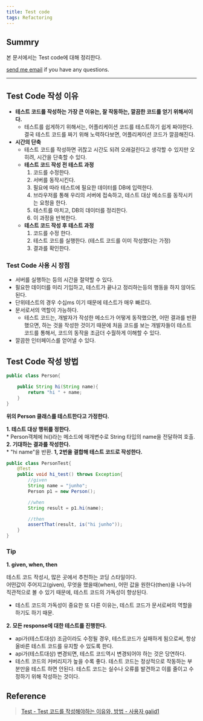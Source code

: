 ```yaml
---
title: Test code
tags: Refactoring
---
```


## Summry

본 문서에서는 Test code에 대해 정리한다.  

[send me email](mailto:jewel7492@gmail.com) if you have any questions.

<!--more-->

---

## Test Code 작성 이유

* **테스트 코드를 작성하는 가장 큰 이유는, 잘 작동하는, 깔끔한 코드를 얻기 위해서이다.**  
    * 테스트를 쉽게하기 위해서는, 어플리케이션 코드를 테스트하기 쉽게 짜야한다. 결국 테스트 코드를 짜기 위해 노력하다보면, 어플리케이션 코드가 깔끔해진다.
* **시간의 단축**
    * 테스트 코드를 작성하면 귀찮고 시간도 되려 오래걸린다고 생각할 수 있지만 오히려, 시간을 단축할 수 있다.
    * **테스트 코드 작성 전 테스트 과정**
        1. 코드를 수정한다.
        2. 서버를 동작시킨다.
        3. 필요에 따라 테스트에 필요한 데이터를 DB에 입력한다.
        4. 브라우저를 통해 우리의 서버에 접속하고, 테스트 대상 메소드를 동작시키는 요청을 한다.
        5. 테스트를 마치고, DB의 데이터를 정리한다.
        6. 이 과정을 반복한다.
    * **테스트 코드 작성 후 테스트 과정**
        1. 코드를 수정 한다.
        2. 테스트 코드를 실행한다. (테스트 코드를 이미 작성했다는 가정)
        3. 결과를 확인한다.

### Test Code 사용 시 장점

* 서버를 실행하는 등의 시간을 절약할 수 있다.
* 필요한 데이터를 미리 기입하고, 테스트가 끝나고 정리하는등의 행동을 하지 않아도 된다.
* 단위테스트의 경우 수십ms 이기 때문에 테스트가 매우 빠르다.
* 문서로서의 역할이 가능하다. 
    * 테스트 코드는, 개발자가 작성한 메소드가 어떻게 동작했으면, 어떤 결과를 반환했으면, 하는 것을 작성한 것이기 때문에 처음 코드를 보는 개발자들이 테스트 코드를 통해서, 코드의 동작을 조금더 수월하게 이해할 수 있다.
* 깔끔한 인터페이스를 얻어낼 수 있다. 

## Test Code 작성 방법

```java
public class Person{

    public String hi(String name){
        return "hi " + name;
    }
}
```
**위의 Person 클래스를 테스트한다고 가정한다.**  

**1. 테스트 대상 행위를 정한다.**  
    * Person객체에 hi()라는 메소드에 매개변수로 String 타입의 name을 전달하여 호출.
**2. 기대하는 결과를 작성한다.**  
    * "hi name"을 반환.
**1, 2번을 결합해 테스트 코드로 작성한다.**  

```java
public class PersonTest{
    @Test
    public void hi_test() throws Exception{
        //given
        String name = "junho";
        Person p1 = new Person();

        //when
        String result = p1.hi(name);

        //then
        assertThat(result, is("hi junho"));
    }
}
```

### Tip

**1. given, when, then**  

테스트 코드 작성시, 많은 곳에서 추천하는 코딩 스타일이다.  
어떤값이 주어지고(given), 무엇을 했을때(when), 어떤 값을 원한다(then)을 나누어 직관적으로 볼 수 있기 때문에, 테스트 코드의 가독성이 향상된다.  

* 테스트 코드의 가독성이 중요한 또 다른 이유는, 테스트 코드가 문서로써의 역할을 하기도 하기 때문.

**2. 모든 response에 대한 테스트를 진행한다.**  

* api가(테스트대상) 조금이라도 수정될 경우, 테스트코드가 실패하게 됨으로써, 항상 올바른 테스트 코드를 유지할 수 있도록 한다.
* api가(테스트대상) 변경되면, 테스트 코드역시 변경되어야 하는 것은 당연하다.
* 테스트 코드의 커버리지가 높을 수록 좋다. 테스트 코드는 정상적으로 작동하는 부분만을 테스트 하면 안된다. 테스트 코드는 실수나 오류를 발견하고 이를 줄이고 수정하기 위해 작성하는 것이다.
## Reference

> [Test - Test 코드를 작성해야하는 이유와, 방법 - 사용자 galid1](https://galid1.tistory.com/783)  
